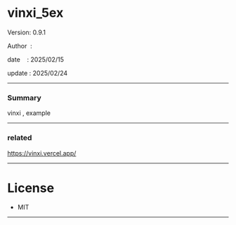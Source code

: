 ﻿# vinxi_5ex

 Version: 0.9.1

 Author  : 

 date    : 2025/02/15 

 update  : 2025/02/24   

***
### Summary

vinxi , example

***
### related

https://vinxi.vercel.app/


***
# License

* MIT

***

